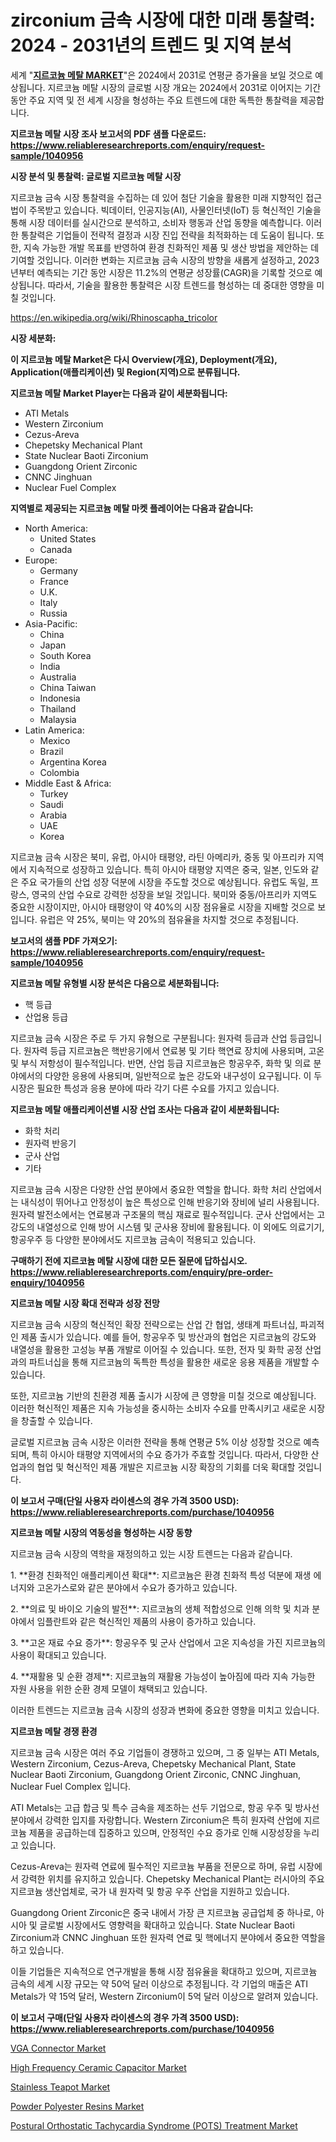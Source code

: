 <p><h1> zirconium 금속 시장에 대한 미래 통찰력: 2024 - 2031년의 트렌드 및 지역 분석</h1></p><p>세계 "<strong><a href="https://www.reliableresearchreports.com/zirconium-metal-r1040956?utm_campaign=105&utm_medium=8&utm_source=Github&utm_content=ia&utm_term=29092024&utm_id=zirconium-metal">지르코늄 메탈 MARKET</a></strong>"은 2024에서 2031로 연평균 증가율을 보일 것으로 예상됩니다. 지르코늄 메탈 시장의 글로벌 시장 개요는 2024에서 2031로 이어지는 기간 동안 주요 지역 및 전 세계 시장을 형성하는 주요 트렌드에 대한 독특한 통찰력을 제공합니다.</p>
<p><strong>지르코늄 메탈 시장 조사 보고서의 PDF 샘플 다운로드: <a href="https://www.reliableresearchreports.com/enquiry/request-sample/1040956?utm_campaign=105&utm_medium=8&utm_source=Github&utm_content=ia&utm_term=29092024&utm_id=zirconium-metal">https://www.reliableresearchreports.com/enquiry/request-sample/1040956</a></strong></p>
<p><strong>시장 분석 및 통찰력: 글로벌 지르코늄 메탈 시장</strong></p>
<p><p>지르코늄 금속 시장 통찰력을 수집하는 데 있어 첨단 기술을 활용한 미래 지향적인 접근법이 주목받고 있습니다. 빅데이터, 인공지능(AI), 사물인터넷(IoT) 등 혁신적인 기술을 통해 시장 데이터를 실시간으로 분석하고, 소비자 행동과 산업 동향을 예측합니다. 이러한 통찰력은 기업들이 전략적 결정과 시장 진입 전략을 최적화하는 데 도움이 됩니다. 또한, 지속 가능한 개발 목표를 반영하여 환경 친화적인 제품 및 생산 방법을 제안하는 데 기여할 것입니다. 이러한 변화는 지르코늄 금속 시장의 방향을 새롭게 설정하고, 2023년부터 예측되는 기간 동안 시장은 11.2%의 연평균 성장률(CAGR)을 기록할 것으로 예상됩니다. 따라서, 기술을 활용한 통찰력은 시장 트렌드를 형성하는 데 중대한 영향을 미칠 것입니다.</p></p>
<p><a href="%7CAUTHORITHY_DOMAIN_URL%7C?utm_campaign=105&utm_medium=8&utm_source=Github&utm_content=ia&utm_term=29092024&utm_id=zirconium-metal">https://en.wikipedia.org/wiki/Rhinoscapha_tricolor</a></p>
<p><strong>시장 세분화:</strong></p>
<p><strong>이 지르코늄 메탈 Market은 다시 Overview(개요), Deployment(개요), Application(애플리케이션) 및 Region(지역)으로 분류됩니다.</strong></p>
<p><strong>지르코늄 메탈 Market Player는 다음과 같이 세분화됩니다:</strong></p>
<p><ul><li>ATI Metals</li><li>Western Zirconium</li><li>Cezus-Areva</li><li>Chepetsky Mechanical Plant</li><li>State Nuclear Baoti Zirconium</li><li>Guangdong Orient Zirconic</li><li>CNNC Jinghuan</li><li>Nuclear Fuel Complex</li></ul></p>
<p><strong>지역별로 제공되는 지르코늄 메탈 마켓 플레이어는 다음과 같습니다:</strong></p>
<p><ul>
    <li>
        North America:
        <ul>
            <li>United States</li>
            <li>Canada</li>
        </ul>
    </li>
    <li>
        Europe:
        <ul>
            <li>Germany</li>
            <li>France</li>
            <li>U.K.</li>
            <li>Italy</li>
            <li>Russia</li>
        </ul>
    </li>
    <li>
        Asia-Pacific:
        <ul>
            <li>China</li>
            <li>Japan</li>
            <li>South Korea</li>
            <li>India</li>
            <li>Australia</li>
            <li>China Taiwan</li>
            <li>Indonesia</li>
            <li>Thailand</li>
            <li>Malaysia</li>
        </ul>
    </li>
    <li>
        Latin America:
        <ul>
            <li>Mexico</li>
            <li>Brazil</li>
            <li>Argentina Korea</li>
            <li>Colombia</li>
        </ul>
    </li>
    <li>
        Middle East & Africa:
        <ul>
            <li>Turkey</li>
            <li>Saudi</li>
            <li>Arabia</li>
            <li>UAE</li>
            <li>Korea</li>
        </ul>
    </li>
    </ul></p>
<p><p>지르코늄 금속 시장은 북미, 유럽, 아시아 태평양, 라틴 아메리카, 중동 및 아프리카 지역에서 지속적으로 성장하고 있습니다. 특히 아시아 태평양 지역은 중국, 일본, 인도와 같은 주요 국가들의 산업 성장 덕분에 시장을 주도할 것으로 예상됩니다. 유럽도 독일, 프랑스, 영국의 산업 수요로 강력한 성장을 보일 것입니다. 북미와 중동/아프리카 지역도 중요한 시장이지만, 아시아 태평양이 약 40%의 시장 점유율로 시장을 지배할 것으로 보입니다. 유럽은 약 25%, 북미는 약 20%의 점유율을 차지할 것으로 추정됩니다.</p></p>
<p><strong>보고서의 샘플 PDF 가져오기: <a href="https://www.reliableresearchreports.com/enquiry/request-sample/1040956?utm_campaign=105&utm_medium=8&utm_source=Github&utm_content=ia&utm_term=29092024&utm_id=zirconium-metal">https://www.reliableresearchreports.com/enquiry/request-sample/1040956</a></strong></p>
<p><strong>지르코늄 메탈 유형별 시장 분석은 다음으로 세분화됩니다:</strong></p>
<p><ul><li>핵 등급</li><li>산업용 등급</li></ul></p>
<p><p>지르코늄 금속 시장은 주로 두 가지 유형으로 구분됩니다: 원자력 등급과 산업 등급입니다. 원자력 등급 지르코늄은 핵반응기에서 연료봉 및 기타 핵연료 장치에 사용되며, 고온 및 부식 저항성이 필수적입니다. 반면, 산업 등급 지르코늄은 항공우주, 화학 및 의료 분야에서의 다양한 응용에 사용되며, 일반적으로 높은 강도와 내구성이 요구됩니다. 이 두 시장은 필요한 특성과 응용 분야에 따라 각기 다른 수요를 가지고 있습니다.</p></p>
<p><strong>지르코늄 메탈 애플리케이션별 시장 산업 조사는 다음과 같이 세분화됩니다:</strong></p>
<p><ul><li>화학 처리</li><li>원자력 반응기</li><li>군사 산업</li><li>기타</li></ul></p>
<p><p>지르코늄 금속 시장은 다양한 산업 분야에서 중요한 역할을 합니다. 화학 처리 산업에서는 내식성이 뛰어나고 안정성이 높은 특성으로 인해 반응기와 장비에 널리 사용됩니다. 원자력 발전소에서는 연료봉과 구조물의 핵심 재료로 필수적입니다. 군사 산업에서는 고강도의 내열성으로 인해 방어 시스템 및 군사용 장비에 활용됩니다. 이 외에도 의료기기, 항공우주 등 다양한 분야에서도 지르코늄 금속이 적용되고 있습니다.</p></p>
<p><strong>구매하기 전에 지르코늄 메탈 시장에 대한 모든 질문에 답하십시오. <a href="https://www.reliableresearchreports.com/enquiry/pre-order-enquiry/1040956?utm_campaign=105&utm_medium=8&utm_source=Github&utm_content=ia&utm_term=29092024&utm_id=zirconium-metal">https://www.reliableresearchreports.com/enquiry/pre-order-enquiry/1040956</a></strong></p>
<p><strong>지르코늄 메탈 시장 확대 전략과 성장 전망</strong></p>
<p><p>지르코늄 금속 시장의 혁신적인 확장 전략으로는 산업 간 협업, 생태계 파트너십, 파괴적인 제품 출시가 있습니다. 예를 들어, 항공우주 및 방산과의 협업은 지르코늄의 강도와 내열성을 활용한 고성능 부품 개발로 이어질 수 있습니다. 또한, 전자 및 화학 공정 산업과의 파트너십을 통해 지르코늄의 독특한 특성을 활용한 새로운 응용 제품을 개발할 수 있습니다.</p><p>또한, 지르코늄 기반의 친환경 제품 출시가 시장에 큰 영향을 미칠 것으로 예상됩니다. 이러한 혁신적인 제품은 지속 가능성을 중시하는 소비자 수요를 만족시키고 새로운 시장을 창출할 수 있습니다. </p><p>글로벌 지르코늄 금속 시장은 이러한 전략을 통해 연평균 5% 이상 성장할 것으로 예측되며, 특히 아시아 태평양 지역에서의 수요 증가가 주효할 것입니다. 따라서, 다양한 산업과의 협업 및 혁신적인 제품 개발은 지르코늄 시장 확장의 기회를 더욱 확대할 것입니다.</p></p>
<p><strong>이 보고서 구매(단일 사용자 라이센스의 경우 가격 3500 USD): <a href="https://www.reliableresearchreports.com/purchase/1040956?utm_campaign=105&utm_medium=8&utm_source=Github&utm_content=ia&utm_term=29092024&utm_id=zirconium-metal">https://www.reliableresearchreports.com/purchase/1040956</a></strong></p>
<p><strong>지르코늄 메탈 시장의 역동성을 형성하는 시장 동향</strong></p>
<p><p>지르코늄 금속 시장의 역학을 재정의하고 있는 시장 트렌드는 다음과 같습니다.</p><p>1. **환경 친화적인 애플리케이션 확대**: 지르코늄은 환경 친화적 특성 덕분에 재생 에너지와 고온가스로와 같은 분야에서 수요가 증가하고 있습니다.</p><p>2. **의료 및 바이오 기술의 발전**: 지르코늄의 생체 적합성으로 인해 의학 및 치과 분야에서 임플란트와 같은 혁신적인 제품의 사용이 증가하고 있습니다.</p><p>3. **고온 재료 수요 증가**: 항공우주 및 군사 산업에서 고온 지속성을 가진 지르코늄의 사용이 확대되고 있습니다.</p><p>4. **재활용 및 순환 경제**: 지르코늄의 재활용 가능성이 높아짐에 따라 지속 가능한 자원 사용을 위한 순환 경제 모델이 채택되고 있습니다.</p><p>이러한 트렌드는 지르코늄 금속 시장의 성장과 변화에 중요한 영향을 미치고 있습니다.</p></p>
<p><strong>지르코늄 메탈 경쟁 환경</strong></p>
<p><p>지르코늄 금속 시장은 여러 주요 기업들이 경쟁하고 있으며, 그 중 일부는 ATI Metals, Western Zirconium, Cezus-Areva, Chepetsky Mechanical Plant, State Nuclear Baoti Zirconium, Guangdong Orient Zirconic, CNNC Jinghuan, Nuclear Fuel Complex 입니다.</p><p>ATI Metals는 고급 합금 및 특수 금속을 제조하는 선두 기업으로, 항공 우주 및 방사선 분야에서 강력한 입지를 자랑합니다. Western Zirconium은 특히 원자력 산업에 지르코늄 제품을 공급하는데 집중하고 있으며, 안정적인 수요 증가로 인해 시장성장을 누리고 있습니다.</p><p>Cezus-Areva는 원자력 연료에 필수적인 지르코늄 부품을 전문으로 하며, 유럽 시장에서 강력한 위치를 유지하고 있습니다. Chepetsky Mechanical Plant는 러시아의 주요 지르코늄 생산업체로, 국가 내 원자력 및 항공 우주 산업을 지원하고 있습니다.</p><p>Guangdong Orient Zirconic은 중국 내에서 가장 큰 지르코늄 공급업체 중 하나로, 아시아 및 글로벌 시장에서도 영향력을 확대하고 있습니다. State Nuclear Baoti Zirconium과 CNNC Jinghuan 또한 원자력 연료 및 핵에너지 분야에서 중요한 역할을 하고 있습니다.</p><p>이들 기업들은 지속적으로 연구개발을 통해 시장 점유율을 확대하고 있으며, 지르코늄 금속의 세계 시장 규모는 약 50억 달러 이상으로 추정됩니다. 각 기업의 매출은 ATI Metals가 약 15억 달러, Western Zirconium이 5억 달러 이상으로 알려져 있습니다.</p></p>
<p><strong>이 보고서 구매(단일 사용자 라이센스의 경우 가격 3500 USD): <a href="https://www.reliableresearchreports.com/purchase/1040956?utm_campaign=105&utm_medium=8&utm_source=Github&utm_content=ia&utm_term=29092024&utm_id=zirconium-metal">https://www.reliableresearchreports.com/purchase/1040956</a></strong></p>
<p><p><a href="https://www.linkedin.com/pulse/vga-connector-market-size-growth-trends-statistics-forecasts-i6fdc?utm_campaign=105&utm_medium=8&utm_source=Github&utm_content=ia&utm_term=29092024&utm_id=zirconium-metal">VGA Connector Market</a></p><p><a href="https://issuu.com/reportprime-2/docs/high-frequency-ceramic-capacitor-ma_92f6c0cdef4f2f?utm_campaign=105&utm_medium=8&utm_source=Github&utm_content=ia&utm_term=29092024&utm_id=zirconium-metal">High Frequency Ceramic Capacitor Market</a></p><p><a href="https://www.linkedin.com/pulse/global-stainless-teapot-industry-research-report-competitive-iqqrc?utm_campaign=105&utm_medium=8&utm_source=Github&utm_content=ia&utm_term=29092024&utm_id=zirconium-metal">Stainless Teapot Market</a></p><p><a href="https://github.com/tacitam515l/Market-Research-Report-List-1/blob/main/powder-polyester-resins-market.md?utm_campaign=105&utm_medium=8&utm_source=Github&utm_content=ia&utm_term=29092024&utm_id=zirconium-metal">Powder Polyester Resins Market</a></p><p><a href="https://github.com/JamesCox407/Market-Research-Report-List-1/blob/main/postural-orthostatic-tachycardia-syndrome-pots-treatment-market.md?utm_campaign=105&utm_medium=8&utm_source=Github&utm_content=ia&utm_term=29092024&utm_id=zirconium-metal">Postural Orthostatic Tachycardia Syndrome (POTS) Treatment Market</a></p></p>